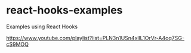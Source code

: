 # react-hooks-examples

Examples using React Hooks

https://www.youtube.com/playlist?list=PLN3n1USn4xllL1OrVr-A4oq7SG-cS9MOQ
